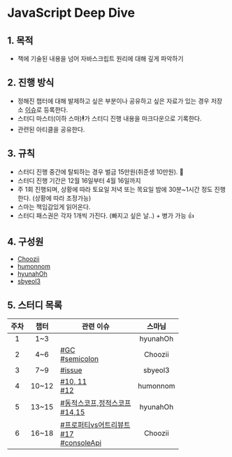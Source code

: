 # JavaScript Deep Dive

## 1. 목적
- 책에 기술된 내용을 넘어 자바스크립트 원리에 대해 깊게 파악하기

## 2. 진행 방식
- 정해진 챕터에 대해 발제하고 싶은 부분이나 공유하고 싶은 자료가 있는 경우 저장소 [이슈](https://github.com/hyunahOh/javascript-deep-dive/issues)로 등록한다.
- 스터디 마스터(이하 스마)🕴가 스터디 진행 내용을 마크다운으로 기록한다.
- 관련된 아티클을 공유한다.

## 3. 규칙
- 스터디 진행 중간에 탈퇴하는 경우 벌금 15만원(취준생 10만원). 💸
- 스터디 진행 기간은 12월 16일부터 4월 16일까지
- 주 1회 진행되며, 상황에 따라 토요일 저녁 또는 목요일 밤에 30분~1시간 정도 진행한다. (상황에 따라 조정가능)
- 스마는 책임감있게 읽어온다.
- 스터디 패스권은 각자 1개씩 가진다. (빠지고 싶은 날..) + 병가 가능 👍

## 4. 구성원
 - [Choozii](https://github.com/Choozii)
 - [humonnom](https://github.com/humonnom)
 - [hyunahOh](https://github.com/hyunahOh)
 - [sbyeol3](https://github.com/sbyeol3)

## 5. 스터디 목록

주차 | 챕터 | 관련 이슈 | 스마님
:---: | :---: | --- | :---:
1 | 1~3 | | hyunahOh
2 | 4~6 | [#GC](https://github.com/hyunahOh/javascript-deep-dive/issues/4)<br> [#semicolon](https://github.com/hyunahOh/javascript-deep-dive/issues/5) | Choozii
3 | 7~9 | [#issue](https://github.com/hyunahOh/javascript-deep-dive/issues/6) | sbyeol3
4 | 10~12 | [#10, 11](https://github.com/hyunahOh/javascript-deep-dive/issues/7) <br> [#12](https://github.com/hyunahOh/javascript-deep-dive/issues/8)| humonnom
5 | 13~15 | [#동적스코프,정적스코프](https://github.com/hyunahOh/javascript-deep-dive/issues/11) <br> [#14,15](https://github.com/hyunahOh/javascript-deep-dive/issues/12)| hyunahOh
6 | 16~18 | [#프로퍼티vs어트리뷰트](https://github.com/hyunahOh/javascript-deep-dive/issues/13) <br> [#17](https://github.com/hyunahOh/javascript-deep-dive/issues/14) <br> [#consoleApi](https://github.com/hyunahOh/javascript-deep-dive/issues/15) | Choozii
